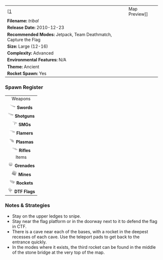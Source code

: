 |                                                                   |                                    |
|-------------------------------------------------------------------|------------------------------------|
| \[[1](File:Tribal.png%7Cthumb%7Ccenter)|Map Preview\]\]           | **Author: Derek "*JoJo*" Stegall** |
| **Filename:** *tribal*                                            |
| **Release Date:** 2010-12-23                                      |
| **Recommended Modes:** Jetpack, Team Deathmatch, Capture the Flag |
| **Size:** Large (12-16)                                           |
| **Complexity:** Advanced                                          |
| **Environmental Features:** N/A                                   |
| **Theme:** Ancient                                                |
| **Rocket Spawn:** Yes                                             |

### Spawn Register

|                                                                                             |
|:-------------------------------------------------------------------------------------------:|
|                                           Weapons                                           |
|     <img src="Sword.png" title="fig:Sword.png" alt="Sword.png" width="20" /> **Swords**     |
| <img src="Shotgun.png" title="fig:Shotgun.png" alt="Shotgun.png" width="20" /> **Shotguns** |
|         <img src="Smg.png" title="fig:Smg.png" alt="Smg.png" width="20" /> **SMGs**         |
|   <img src="Flamer.png" title="fig:Flamer.png" alt="Flamer.png" width="20" /> **Flamers**   |
|   <img src="Plasma.png" title="fig:Plasma.png" alt="Plasma.png" width="20" /> **Plasmas**   |
|     <img src="Rifle.png" title="fig:Rifle.png" alt="Rifle.png" width="20" /> **Rifles**     |
|                                            Items                                            |
| <img src="Grenade.png" title="fig:Grenade.png" alt="Grenade.png" width="20" /> **Grenades** |
|       <img src="Mine.png" title="fig:Mine.png" alt="Mine.png" width="20" /> **Mines**       |
|   <img src="Rocket.png" title="fig:Rocket.png" alt="Rocket.png" width="20" /> **Rockets**   |
|     <img src="Flag.png" title="fig:Flag.png" alt="Flag.png" width="20" /> **DTF Flags**     |

### Notes & Strategies

-   Stay on the upper ledges to snipe.
-   Stay near the flag platform or in the doorway next to it to defend the flag in CTF.
-   There is a cave near each of the bases, with a rocket in the deepest recesses of each cave. Use the teleport pads to get back to the entrance quickly.
-   In the modes where it exists, the third rocket can be found in the middle of the stone bridge at the very top of the map.

